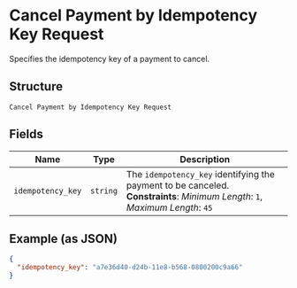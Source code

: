
# Cancel Payment by Idempotency Key Request

Specifies the idempotency key of a payment to cancel.

## Structure

`Cancel Payment by Idempotency Key Request`

## Fields

| Name | Type | Description |
|  --- | --- | --- |
| `idempotency_key` | `string` | The `idempotency_key` identifying the payment to be canceled.<br>**Constraints**: *Minimum Length*: `1`, *Maximum Length*: `45` |

## Example (as JSON)

```json
{
  "idempotency_key": "a7e36d40-d24b-11e8-b568-0800200c9a66"
}
```

